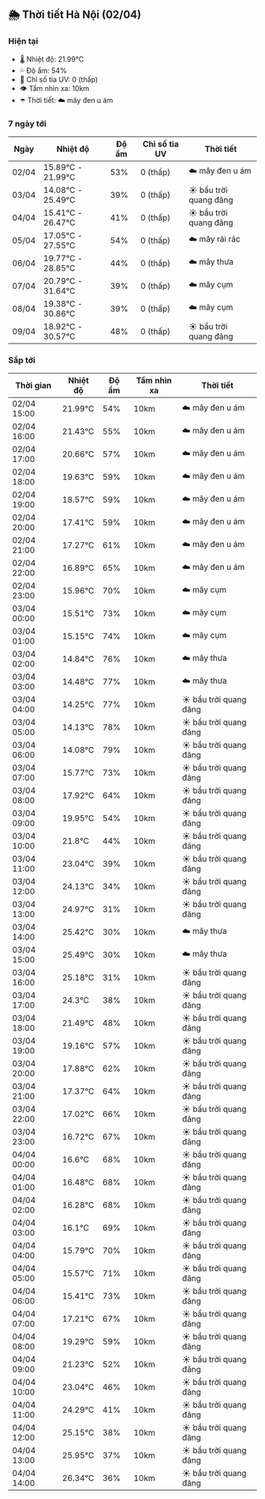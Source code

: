 ## 🌦️ Thời tiết Hà Nội (02/04)

### Hiện tại

- 🌡️ Nhiệt độ: 21.99℃
- 💦 Độ ẩm: 54%
- 🌟 Chỉ số tia UV: 0 (thấp)
- 👁️ Tầm nhìn xa: 10km
- ☂️ Thời tiết: ☁️ mây đen u ám

### 7 ngày tới

| Ngày | Nhiệt độ | Độ ẩm | Chỉ số tia UV | Thời tiết |
| --- | --- | --- | --- | --- |
| 02/04 | 15.89℃ - 21.99℃ | 53% | 0 (thấp) | ☁️ mây đen u ám |
| 03/04 | 14.08℃ - 25.49℃ | 39% | 0 (thấp) | ☀️ bầu trời quang đãng |
| 04/04 | 15.41℃ - 26.47℃ | 41% | 0 (thấp) | ☀️ bầu trời quang đãng |
| 05/04 | 17.05℃ - 27.55℃ | 54% | 0 (thấp) | ☁️ mây rải rác |
| 06/04 | 19.77℃ - 28.85℃ | 44% | 0 (thấp) | ☁️ mây thưa |
| 07/04 | 20.79℃ - 31.64℃ | 39% | 0 (thấp) | ☁️ mây cụm |
| 08/04 | 19.38℃ - 30.86℃ | 39% | 0 (thấp) | ☁️ mây cụm |
| 09/04 | 18.92℃ - 30.57℃ | 48% | 0 (thấp) | ☀️ bầu trời quang đãng |

### Sắp tới

| Thời gian | Nhiệt độ | Độ ẩm | Tầm nhìn xa | Thời tiết |
| --- | --- | --- | --- | --- |
| 02/04 15:00 | 21.99℃ | 54% | 10km | ☁️ mây đen u ám |
| 02/04 16:00 | 21.43℃ | 55% | 10km | ☁️ mây đen u ám |
| 02/04 17:00 | 20.66℃ | 57% | 10km | ☁️ mây đen u ám |
| 02/04 18:00 | 19.63℃ | 59% | 10km | ☁️ mây đen u ám |
| 02/04 19:00 | 18.57℃ | 59% | 10km | ☁️ mây đen u ám |
| 02/04 20:00 | 17.41℃ | 59% | 10km | ☁️ mây đen u ám |
| 02/04 21:00 | 17.27℃ | 61% | 10km | ☁️ mây đen u ám |
| 02/04 22:00 | 16.89℃ | 65% | 10km | ☁️ mây đen u ám |
| 02/04 23:00 | 15.96℃ | 70% | 10km | ☁️ mây cụm |
| 03/04 00:00 | 15.51℃ | 73% | 10km | ☁️ mây cụm |
| 03/04 01:00 | 15.15℃ | 74% | 10km | ☁️ mây cụm |
| 03/04 02:00 | 14.84℃ | 76% | 10km | ☁️ mây thưa |
| 03/04 03:00 | 14.48℃ | 77% | 10km | ☁️ mây thưa |
| 03/04 04:00 | 14.25℃ | 77% | 10km | ☀️ bầu trời quang đãng |
| 03/04 05:00 | 14.13℃ | 78% | 10km | ☀️ bầu trời quang đãng |
| 03/04 06:00 | 14.08℃ | 79% | 10km | ☀️ bầu trời quang đãng |
| 03/04 07:00 | 15.77℃ | 73% | 10km | ☀️ bầu trời quang đãng |
| 03/04 08:00 | 17.92℃ | 64% | 10km | ☀️ bầu trời quang đãng |
| 03/04 09:00 | 19.95℃ | 54% | 10km | ☀️ bầu trời quang đãng |
| 03/04 10:00 | 21.8℃ | 44% | 10km | ☀️ bầu trời quang đãng |
| 03/04 11:00 | 23.04℃ | 39% | 10km | ☀️ bầu trời quang đãng |
| 03/04 12:00 | 24.13℃ | 34% | 10km | ☀️ bầu trời quang đãng |
| 03/04 13:00 | 24.97℃ | 31% | 10km | ☀️ bầu trời quang đãng |
| 03/04 14:00 | 25.42℃ | 30% | 10km | ☁️ mây thưa |
| 03/04 15:00 | 25.49℃ | 30% | 10km | ☁️ mây thưa |
| 03/04 16:00 | 25.18℃ | 31% | 10km | ☀️ bầu trời quang đãng |
| 03/04 17:00 | 24.3℃ | 38% | 10km | ☀️ bầu trời quang đãng |
| 03/04 18:00 | 21.49℃ | 48% | 10km | ☀️ bầu trời quang đãng |
| 03/04 19:00 | 19.16℃ | 57% | 10km | ☀️ bầu trời quang đãng |
| 03/04 20:00 | 17.88℃ | 62% | 10km | ☀️ bầu trời quang đãng |
| 03/04 21:00 | 17.37℃ | 64% | 10km | ☀️ bầu trời quang đãng |
| 03/04 22:00 | 17.02℃ | 66% | 10km | ☀️ bầu trời quang đãng |
| 03/04 23:00 | 16.72℃ | 67% | 10km | ☀️ bầu trời quang đãng |
| 04/04 00:00 | 16.6℃ | 68% | 10km | ☀️ bầu trời quang đãng |
| 04/04 01:00 | 16.48℃ | 68% | 10km | ☀️ bầu trời quang đãng |
| 04/04 02:00 | 16.28℃ | 68% | 10km | ☀️ bầu trời quang đãng |
| 04/04 03:00 | 16.1℃ | 69% | 10km | ☀️ bầu trời quang đãng |
| 04/04 04:00 | 15.79℃ | 70% | 10km | ☀️ bầu trời quang đãng |
| 04/04 05:00 | 15.57℃ | 71% | 10km | ☀️ bầu trời quang đãng |
| 04/04 06:00 | 15.41℃ | 73% | 10km | ☀️ bầu trời quang đãng |
| 04/04 07:00 | 17.21℃ | 67% | 10km | ☀️ bầu trời quang đãng |
| 04/04 08:00 | 19.29℃ | 59% | 10km | ☀️ bầu trời quang đãng |
| 04/04 09:00 | 21.23℃ | 52% | 10km | ☀️ bầu trời quang đãng |
| 04/04 10:00 | 23.04℃ | 46% | 10km | ☀️ bầu trời quang đãng |
| 04/04 11:00 | 24.29℃ | 41% | 10km | ☀️ bầu trời quang đãng |
| 04/04 12:00 | 25.15℃ | 38% | 10km | ☀️ bầu trời quang đãng |
| 04/04 13:00 | 25.95℃ | 37% | 10km | ☀️ bầu trời quang đãng |
| 04/04 14:00 | 26.34℃ | 36% | 10km | ☀️ bầu trời quang đãng |
